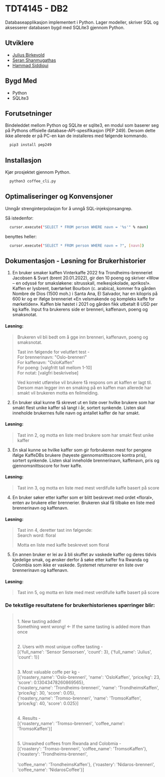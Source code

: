 
# TDT4145 - DB2

Databaseapplikasjon implementert i Python.
Lager modeller, skriver SQL og aksesserer databasen bygd med SQLite3 gjennom Python.

## Utviklere

- [Julius Birkevold](https://github.com/juliusbirkevold)
- [Seran Shanmugathas](https://github.com/seran-shan)
- [Hammad Siddiqui](https://github.com/hammadsi)

## Bygd Med
- Python
- SQLite3
## Forutsetninger
Bindeleddet mellom Python og SQLite er sqlite3, en modul som baserer seg på Pythons 
offisielle database-API-spesifikasjon (PEP 249). Dersom dette ikke allerede er på PC-en kan de installeres med følgende kommando.

```bash
  pip3 install pep249
```
## Installasjon

Kjør prosjektet gjennom Python.

```bash
  python3 coffee_cli.py 
```
    
## Optimaliseringer og Konvensjoner

Unngår strenginterpolasjon for å unngå SQL-injeksjonsangrep.

Så istedenfor:

```bash
  cursor.execute("SELECT * FROM person WHERE navn = '%s'" % navn)
```

benyttes heller:


```bash
  cursor.execute("SELECT * FROM person WHERE navn = ?", [navn])
```   

## Dokumentasjon - Løsning for Brukerhistorier

 1. En bruker smaker kaffen Vinterkaffe 2022 fra Trondheims-brenneriet Jacobsen & Svart (brent 20.01.2022), gir den 10 poeng og skriver «Wow – en odyssé for smaksløkene: sitrusskall, melkesjokolade, aprikos!». Kaffen er lysbrent, bærtørket Bourbon (c. arabica), kommer fra gården Nombre de Dios (1500 moh.) i Santa Ana, El Salvador, har en kilopris på 600 kr og er ifølge brenneriet «En velsmakende og kompleks kaffe for mørketiden». Kaffen ble høstet i 2021 og gården fikk utbetalt 8 USD per kg kaffe. Input fra brukerens side er brenneri, kaffenavn, poeng og smaksnotat.
#### Løsning:
> Brukeren vil bli bedt om å gge inn brenneri, kaffenavn, poeng og smaksnotat. 
> 
> Tast inn følgende for velutført test - 
> <br> For brennerinavn: "Oslo-brenneri"
> <br> For kaffenavn: "OsloKaffen"
> <br> For poeng: [valgfritt tall mellom 1-10]
> <br> For notat: [valgfri beskrivelse]
>
> Ved korrekt utførelse vil brukere få respons om at kaffen er lagt til. Dersom man legger inn en smaking på en kaffen man allerede har smakt vil brukeren motta en feilmelding.

 2. En bruker skal kunne få skrevet ut en liste over hvilke brukere som har smakt flest unike kaffer så langt i år, sortert synkende. Listen skal inneholde brukernes fulle navn og antallet kaffer de har smakt.
#### Løsning:
> Tast inn 2, og motta en liste med brukere som har smakt flest unike kaffer

 3. En skal kunne se hvilke kaffer som gir forbrukeren mest for pengene ifølge KaffeDBs brukere (høyeste gjennomsnittsscore kontra pris), sortert synkende. Listen skal inneholde brennerinavn, kaffenavn, pris og gjennomsnittsscore for hver kaffe.
#### Løsning:
> Tast inn 3, og motta en liste med mest verdifulle kaffe basert på score

 4. En bruker søker etter kaffer som er blitt beskrevet med ordet «floral», enten av brukere eller brennerier. Brukeren skal få tilbake en liste med brennerinavn og kaffenavn.

#### Løsning:
> Tast inn 4, deretter tast inn følgende: 
> <br> Search word: floral
> 
> Motta en liste med kaffe beskrevet som floral

 5. En annen bruker er lei av å bli skuffet av vaskede kaffer og deres tidvis kjedelige smak, og ønsker derfor å søke etter kaffer fra Rwanda og Colombia som ikke er vaskede. Systemet returnerer en liste over brennerinavn og kaffenavn.
#### Løsning:
> Tast inn 5, og motta en liste med mest verdifulle kaffe basert på score

### De tekstlige resultatene for brukerhistorienes spørringer blir:

> <br> 1. New tasting added! 
> <br>    Something went wrong! <- If the same tasting is added more than once
>
> <br> 2. Users with most unique coffee tasting -
> <br>    [{'full_name': 'Sensor Sensorsen', 'count': 3}, {'full_name': 'Julius', 'count': 1}]
>
> <br> 3. Most valuable coffe per kg -
> <br>    [{'roastery_name': 'Oslo-brenneri', 'name': 'OsloKaffen', 'price/kg': 23, 'score': 0.13043478260869565}, 
> <br>    {'roastery_name': 'Trondheims-brenneri', 'name': 'TrondheimsKaffen', 'price/kg': 30, 'score': 0.05}, 
> <br>    {'roastery_name': 'Tromso-brenneri', 'name': 'TromsoKaffen', 'price/kg': 40, 'score': 0.025}]
>
> <br> 4. Results -
> <br>    [{'roastery_name': 'Tromso-brenneri', 'coffee_name': 'TromsoKaffen'}]
>
> <br> 5. Unwashed coffees from Rwanda and Colobmia -
> <br>    [{'roastery': 'Tromso-brenneri', 'coffee_name': 'TromsoKaffen'}, {'roastery': 'Trondheims-brenneri',  
> <br>    'coffee_name': 'TrondheimsKaffen'}, {'roastery': 'Nidaros-brenneri', 'coffee_name': 'NidarosCoffee'}]
